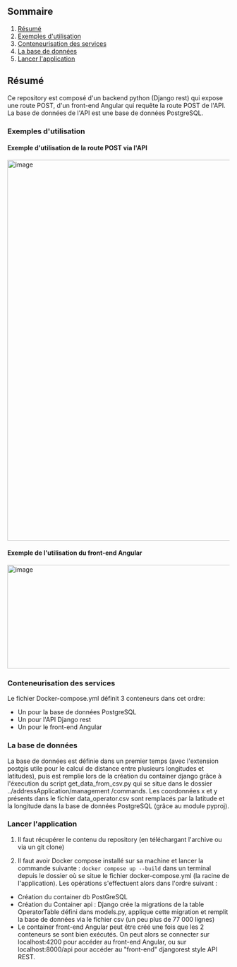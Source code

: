 ## Sommaire
1. [Résumé](#Résumé)
2. [Exemples d'utilisation](#Exemples-dutilisation)
3. [Conteneurisation des services](#Conteneurisation-des-services)
4. [La base de données](#La-base-de-données)
5. [Lancer l'application](#Lancer-lapplication)


## Résumé

Ce repository est composé d'un backend python (Django rest) qui expose une route POST, d'un front-end Angular qui requête la route POST de l'API.
La base de données de l'API est une base de données PostgreSQL.


### Exemples d'utilisation
#### Exemple d'utilisation de la route POST via l'API
<img width="1433" height="863" alt="image" src="https://github.com/user-attachments/assets/4fdc21b6-0df2-49fa-b543-ea8bb558e28e" />



#### Exemple de l'utilisation du front-end Angular
<img width="923" height="235" alt="image" src="https://github.com/user-attachments/assets/eb6dd9d4-fedf-44d8-8006-bd7cd98d4d61" />

### Conteneurisation des services

Le fichier Docker-compose.yml définit 3 conteneurs dans cet ordre:
- Un pour la base de données PostgreSQL
- Un pour l'API Django rest
- Un pour le front-end Angular

### La base de données
La base de données est définie dans un premier temps (avec l'extension postgis utile pour le calcul de distance entre plusieurs longitudes et latitudes), puis est remplie lors de la création du container django grâce à l'éxecution du script get_data_from_csv.py qui se situe dans le dossier ../addressApplication/management
/commands.
Les coordonnées x et y présents dans le fichier data_operator.csv sont remplacés par la latitude et la longitude dans la base de données PostgreSQL (grâce au module pyproj).

### Lancer l'application
1) Il faut récupérer le contenu du repository (en téléchargant l'archive ou via un git clone)

2) Il faut avoir Docker compose installé sur sa machine et lancer la commande suivante : ```docker compose up --build``` 
dans un terminal depuis le dossier où se situe le fichier docker-compose.yml (la racine de l'application).
Les opérations s'effectuent alors dans l'ordre suivant :
- Création du container db PostGreSQL
- Création du Container api : Django crée la migrations de la table OperatorTable défini dans models.py, applique    cette migration et remplit la base de données via le fichier csv (un peu plus de 77 000 lignes)
- Le container front-end Angular peut être créé une fois que les 2 conteneurs se sont bien exécutés.
On peut alors se connecter sur localhost:4200 pour accéder au front-end Angular, ou sur localhost:8000/api pour accéder au "front-end" djangorest style API REST.


